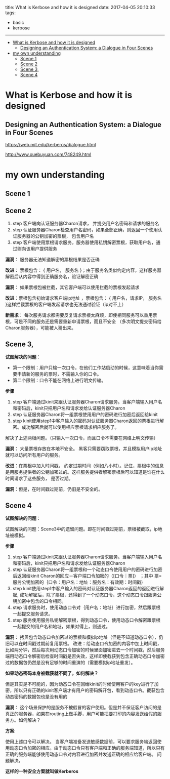 title: What is Kerbose and how it is designed
date: 2017-04-05 20:10:33
tags:
- basic
- kerbose
---


<!-- TOC START min:1 max:3 link:true update:true -->
- [What is Kerbose and how it is designed](#what-is-kerbose-and-how-it-is-designed)
  - [Designing an Authentication System: a Dialogue in Four Scenes](#designing-an-authentication-system-a-dialogue-in-four-scenes)
- [my own understanding](#my-own-understanding)
  - [Scene 1](#scene-1)
  - [Scene 2](#scene-2)
  - [Scene 3,](#scene-3)
  - [Scene 4](#scene-4)

<!-- TOC END -->

# What is Kerbose and how it is designed

## Designing an Authentication System: a Dialogue in Four Scenes

https://web.mit.edu/kerberos/dialogue.html

http://www.xuebuyuan.com/748249.html

# my own understanding

## Scene 1

## Scene 2

1. step 客户端向认证服务器Charon请求， 并提交用户名密码和请求的服务名
2. step 认证服务器Charon检查用户名密码，如果全部正确，则返回一个使用认证服务器的公钥加密的票根， 包含用户名
3. step 客户端使用票根请求服务，服务器使用私钥解密票根，获取用户名，通过则向该用户提供服务

__漏洞__： 服务器无法知道解密的票根结果是否正确

__改进__： 票根包含： { 用户名， 服务名 }；由于服务名类似约定内容，这样服务器解密后从内容中得到正确服务名，验证解密正确

__漏洞__： 如果票根包被拦截，其它客户端可以使用拦截的票根发起请求

__改进__：票根包含初始请求客户端ip地址 ，票根包含： { 用户名，请求IP， 服务名 }这样拦截票根的客户端发起请求也无法通过验证（ip对不上）

__新需求__： 每次服务请求都需要反复请求票根太麻烦，即使相同服务可以重用票根，可是不同的服务还是需要重新申请票根，而且不安全 （多次明文提交密码给Charon服务器），可能被人猜出来。

## Scene 3,

__试图解决的问题__：

* 第一个限制：用户只输一次口令，在他们工作站启动的时候，这意味着当你需要申请新的服务的票时，不需输入你的口令。
* 第二个限制：口令不能在网络上进行明文传输。

__步骤__

1. step 客户端通过kinit来跟认证服务器Charon请求服务。当客户端输入用户名和密码后，kinit只把用户名和请求发给认证服务器Charon
2. step 认证服务器Charon将一组票根使用用户的密码进行加密后返回给kinit
3. step kinit使用step1中客户输入的密码对认证服务器Charon返回的票根进行解密。成功解密后就可以使用相应票根请求相应服务了。

解决了上述两根问题。（只输入一次口令，而且口令不需要在网络上明文传输）

__漏洞__： 大量票根存放在本地不安全。 黑客只需要窃取票根，并且模拟用户ip地址就可以访问所有用户的服务。

__改进__：在票根中加入时间戳， 约定过期时间（例如八小时）。记住，票根中的信息是用服务提供者的公钥加密过的。这样服务提供者解密票根后可以知道是谁在什么时间请求了这些服务， 是否过期。

__漏洞__：但是，在时间戳过期前，仍旧是不安全的。

## Scene 4

__试图解决的问题__：

试图解决的问题：Scene3中的遗留问题。即在时间戳过期前，票根被截取，ip地址被模拟。

__步骤__

1. step 客户端通过kinit来跟认证服务器Charon请求服务。当客户端输入用户名和密码后，kinit只把用户名和请求发给认证服务器Charon
2. step 认证服务器Charon将一组票根和一个动态口令使用用户的密码进行加密后返回给kinit
Charon的回应－客户端口令加密的（[口令｜票]） ；其中 票= 服务公钥加密的｛口令：用户名：地址：服务名：有效期：时间戳｝
3. step kinit使用step1中客户输入的密码对认证服务器Charon返回的返回进行解密, 成功解密后，除了票根，还得到了一个动态口令，这个动态口令跟服务公钥加密中包含的口令相同。
4. step 请求服务时，使用动态口令对｛用户名：地址｝进行加密，然后跟票根一起提交服务请求。
5. step 服务使用服务私钥解密票根，得到动态口令，使用动态口令解密跟票根一起提交的用户名和地址，如果对得上，则通过。

__漏洞__： 拷贝包含动态口令加密过的票根和模拟ip地址（但是不知道动态口令），仍旧可以在时间戳过期前复用票根。
改进：给动态口令加密的内容中加上时间戳，比如两分钟，然后每次用动态口令加密的时候里面加密进去一个时间戳，然后服务端用动态口令解密后检查时间戳是否失效，这样即使截获到包含正确动态口令加密过的数据包仍然是没有足够的时间重演的（需要模拟ip地址重发）。


__如果动态密码本身被截获就不同了。如何解决？__

但是其实是不可能的，因为动态口令在回给kinit的时候使用客户的key进行了加密，所以只有正确的kinit客户端才有用户的密码解开包，看到动态口令。截获包含动态密码的数据包也是没有用的

__漏洞__： 这个场景保护的是服务不被假冒的客户使用。但是并不保证客户访问的是真正的服务器，如果在routing上做手脚，用户可能把要打印的内容发送给假的服务方。如何解决？


__方案__:

使用上述口令可以解决。
当客户端准备发送敏感数据前，可以要求服务端返回使用动态口令加密的相应。由于动态口令只有客户端和正确的服务端知道，所以只有正确的服务端能够使用动态口令对内容进行加密并发送正确的相应给客户端。
问题解决。


__这样的一种安全方案就叫做Kerberos__
